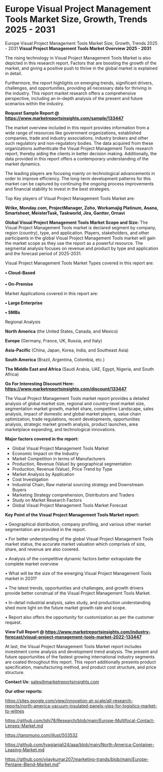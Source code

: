 # Europe Visual Project Management Tools Market Size, Growth, Trends 2025 - 2031
Europe Visual Project Management Tools Market Size, Growth, Trends 2025 - 2031
<Strong> Visual Project Management Tools Market Overview 2025 - 2031</strong>

The rising technology in Visual Project Management Tools Market is also depicted in this research report. Factors that are boosting the growth of the market, and giving a positive push to thrive in the global market is explained in detail.

Furthermore, the report highlights on emerging trends, significant drivers, challenges, and opportunities, providing all necessary data for thriving in the industry. This report market research offers a comprehensive perspective, including an in-depth analysis of the present and future scenarios within the industry.

<strong>Request Sample Report @ <a href=https://www.marketreportsinsights.com/sample/133447>https://www.marketreportsinsights.com/sample/133447</a></strong>

The market overview included in this report provides information from a wide range of resources like government organizations, established companies, trade and industry associations, industry brokers and other such regulatory and non-regulatory bodies. The data acquired from these organizations authenticate the Visual Project Management Tools research report, thereby aiding the clients in better decision making. Additionally, the data provided in this report offers a contemporary understanding of the market dynamics.

The leading players are focusing mainly on technological advancements in order to improve efficiency. The long-term development patterns for this market can be captured by continuing the ongoing process improvements and financial stability to invest in the best strategies.

Top Key players of Visual Project Management Tools Market are:

<strong>Wrike, Monday.com, ProjectManager, Zoho, Workamajig Platinum, Asana, Smartsheet, MeisterTask, Taskworld, Jira, Gantter, Ornavi</strong>

<strong><b>Global Visual Project Management Tools Market Scope and Size:</b></strong>
The Visual Project Management Tools market is declared segment by company, region (country), type, and application. Players, stakeholders, and other participants in the global Visual Project Management Tools market will gain the market scope as they use the report as a powerful resource. The segmental analysis focuses on revenue and product by type and application and the forecast period of 2025-2031.

Visual Project Management Tools Market Types covered in this report are:

<strong>• Cloud-Based

• On-Premise</strong>

Market Applications covered in this report are:

<strong>• Large Enterprise

• SMBs</strong> 

Regional Analysis

<strong>North America</strong> (the United States, Canada, and Mexico)

<strong>Europe</strong> (Germany, France, UK, Russia, and Italy)

<strong>Asia-Pacific</strong> (China, Japan, Korea, India, and Southeast Asia)

<strong>South America</strong> (Brazil, Argentina, Colombia, etc.)

<strong>The Middle East and Africa</strong> (Saudi Arabia, UAE, Egypt, Nigeria, and South Africa)

<strong>Go For Interesting Discount Here: <a href=https://www.marketreportsinsights.com/discount/133447>https://www.marketreportsinsights.com/discount/133447</a></strong>

The Visual Project Management Tools market report provides a detailed analysis of global market size, regional and country-level market size, segmentation market growth, market share, competitive Landscape, sales analysis, impact of domestic and global market players, value chain optimization, trade regulations, recent developments, opportunities analysis, strategic market growth analysis, product launches, area marketplace expanding, and technological innovations.

<strong><b>Major factors covered in the report:</b></strong>
<ul>
  <li>Global Visual Project Management Tools Market </li>
  <li>Economic Impact on the Industry</li>
  <li>Market Competition in terms of Manufacturers</li>
  <li>Production, Revenue (Value) by geographical segmentation</li>
  <li>Production, Revenue (Value), Price Trend by Type</li>
  <li>Market Analysis by Application</li>
  <li>Cost Investigation</li>
  <li>Industrial Chain, Raw material sourcing strategy and Downstream Buyers</li>
  <li>Marketing Strategy comprehension, Distributors and Traders</li>
  <li>Study on Market Research Factors</li>
  <li>Global Visual Project Management Tools Market Forecast</li>
</ul>

<strong><b>Key Point of the Visual Project Management Tools Market report:</b></strong>

• Geographical distribution, company profiling, and various other market segmentation are provided in the report.

• For better understanding of the global Visual Project Management Tools market status, the accurate market valuation which comprises of size, share, and revenue are also covered.

• Analysis of the competitive dynamic factors better extrapolate the complete market overview

• What will be the size of the emerging Visual Project Management Tools market in 2031?

• The latest trends, opportunities and challenges, and growth drivers provide better construal of the Visual Project Management Tools Market.

• In-detail industrial analysis, sales study, and production understanding shed more light on the future market growth rate and scope.

• Report also offers the opportunity for customization as per the customer request.

<strong><b>View Full Report @ <a href=https://www.marketreportsinsights.com/industry-forecast/visual-project-management-tools-market-2022-133447>https://www.marketreportsinsights.com/industry-forecast/visual-project-management-tools-market-2022-133447</a></b></strong>


At last, the Visual Project Management Tools Market report includes investment come analysis and development trend analysis. The present and future opportunities of the fastest growing international industry segments are coated throughout this report. This report additionally presents product specification, manufacturing method, and product cost structure, and price structure.

<strong>Contact Us:</strong>
sales@marketreportsinsights.com

<strong>Our other reports:</strong>

<a href=https://sites.google.com/view/innovation-at-scale/all-research-reports/north-america-vacuum-insulated-panels-vips-for-logistics-market-to-witnes>https://sites.google.com/view/innovation-at-scale/all-research-reports/north-america-vacuum-insulated-panels-vips-for-logistics-market-to-witnes</a>

<a href=https://github.com/Ishi78/Research/blob/main/Europe-Multifocal-Contact-Lenses-Market.md>https://github.com/Ishi78/Research/blob/main/Europe-Multifocal-Contact-Lenses-Market.md</a>

<a href=https://tanomuno.com/illust/503532>https://tanomuno.com/illust/503532</a>

<a href=https://github.com/tyagianjali24/aaa/blob/main/North-America-Container-Leasing-Market.md>https://github.com/tyagianjali24/aaa/blob/main/North-America-Container-Leasing-Market.md</a>

<a href=https://github.com/vijaykumar207/marketing-trands/blob/main/Europe-Pentane-Blend-Market.md>https://github.com/vijaykumar207/marketing-trands/blob/main/Europe-Pentane-Blend-Market.md</a>"
